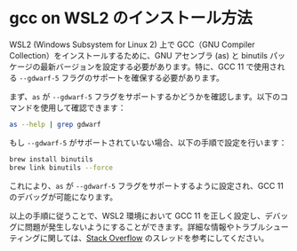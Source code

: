 # gcc on WSL2 のインストール方法

WSL2 (Windows Subsystem for Linux 2) 上で GCC（GNU Compiler Collection）をインストールするために、GNU アセンブラ (as) と binutils パッケージの最新バージョンを設定する必要があります。特に、GCC 11 で使用される `--gdwarf-5` フラグのサポートを確保する必要があります。

まず、`as` が `--gdwarf-5` フラグをサポートするかどうかを確認します。以下のコマンドを使用して確認できます：

```bash
as --help | grep gdwarf
```

もし `--gdwarf-5` がサポートされていない場合、以下の手順で設定を行います：

```bash
brew install binutils
brew link binutils --force
```

これにより、`as` が `--gdwarf-5` フラグをサポートするように設定され、GCC 11 のデバッグが可能になります。

以上の手順に従うことで、WSL2 環境において GCC 11 を正しく設定し、デバッグに問題が発生しないようにすることができます。詳細な情報やトラブルシューティングに関しては、[Stack Overflow](https://stackoverflow.com/questions/74000991/gcc-11-is-not-debugging-it-shows-as-unrecognized-option-gdwarf-5) のスレッドを参考にしてください。
